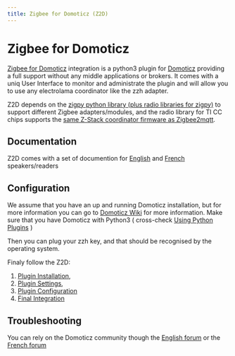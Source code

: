 ```yaml
---
title: Zigbee for Domoticz (Z2D)
---
```


# Zigbee for Domoticz

[Zigbee for Domoticz](https://github.com/zigbeefordomoticz/Domoticz-Zigbee.git) integration is a python3 plugin for [Domoticz](https://www.domoticz.com/) providing a full support without any middle applications or brokers. It comes with a uniq User Interface to monitor and administrate the plugin and will allow you to use any electrolama coordinator like the zzh adapter.

Z2D depends on the [zigpy python library (plus radio libraries for zigpy)](https://github.com/zigpy/) to support different Zigbee adapters/modules, and the radio library for TI CC chips supports the [same Z-Stack coordinator firmware as Zigbee2mqtt](https://github.com/Koenkk/Z-Stack-firmware/tree/master/coordinator).

## Documentation

Z2D comes with a set of documention for [English](https://zigbeefordomoticz.github.io/wiki/en-eng) and [French](https://zigbeefordomoticz.github.io/wiki/fr-fr) speakers/readers

## Configuration

We assume that you have an up and running Domoticz installation, but for more information you can go to [Domoticz Wiki](https://www.domoticz.com/wiki/Main_Page) for more information. Make sure that you have Domoticz with Python3 ( cross-check [Using Python Plugins](https://www.domoticz.com/wiki/Using_Python_plugins) )

Then you can plug your zzh key, and that should be recognised by the operating system.

Finaly follow the Z2D:

1. [Plugin Installation](https://zigbeefordomoticz.github.io/wiki/en-eng/Plugin_Installation),
1. [Plugin Settings](https://zigbeefordomoticz.github.io/wiki/en-eng/Plugin_Settings.html),
1. [Plugin Configuration](https://zigbeefordomoticz.github.io/wiki/en-eng/Plugin_Configuration.html)
1. [Final Integration](https://zigbeefordomoticz.github.io/wiki/en-eng/Plugin_Integration.html)

## Troubleshooting

You can rely on the Domoticz community though the [English forum](https://www.domoticz.com/forum/viewforum.php?f=68) or the [French forum](https://easydomoticz.com/forum/viewforum.php?f=28)
